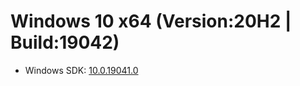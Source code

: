 # Windows 10 x64 (Version:20H2 | Build:19042)
* Windows SDK: [10.0.19041.0](https://go.microsoft.com/fwlink/?linkid=2120843)